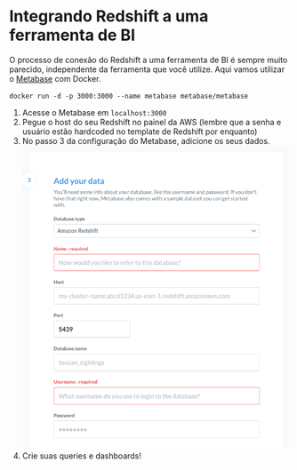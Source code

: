 # Integrando Redshift a uma ferramenta de BI

O processo de conexão do Redshift a uma ferramenta de BI é sempre muito parecido, independente da ferramenta que você utilize.
Aqui vamos utilizar o [Metabase](https://www.metabase.com/start/oss/) com Docker.

```
docker run -d -p 3000:3000 --name metabase metabase/metabase
```

1. Acesse o Metabase em `localhost:3000`
1. Pegue o host do seu Redshift no painel da AWS (lembre que a senha e usuário estão hardcoded no template de Redshift por enquanto)
1. No passo 3 da configuração do Metabase, adicione os seus dados.
![](metabase.png)
1. Crie suas queries e dashboards!

